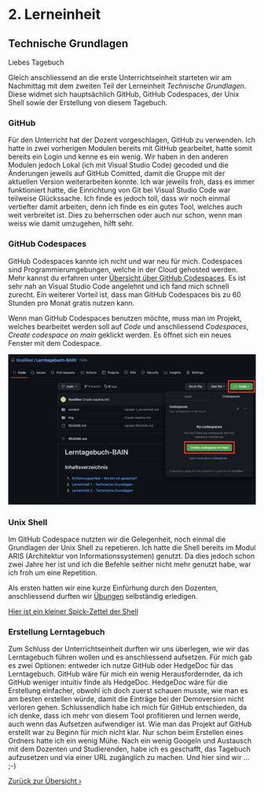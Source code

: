 # 2. Lerneinheit

## Technische Grundlagen

Liebes Tagebuch

Gleich anschliessend an die erste Unterrichtseinheit starteten wir am Nachmittag mit dem zweiten Teil der Lerneinheit _Technische Grundlagen_. Diese widmet sich hauptsächlich GitHub, GitHub Codespaces, der Unix Shell sowie der Erstellung von diesem Tagebuch.

### GitHub
Für den Unterricht hat der Dozent vorgeschlagen, GitHub zu verwenden. Ich hatte in zwei vorherigen Modulen bereits mit GitHub gearbeitet, hatte somit bereits ein Login und kenne es ein wenig. Wir haben in den anderen Modulen jedoch Lokal (ich mit Visual Studio Code) gecoded und die Änderungen jeweils auf GitHub Comitted, damit die Gruppe mit der aktuellen Version weiterarbeiten konnte. Ich war jeweils froh, dass es immer funktioniert hatte, die Einrichtung von Git bei Visual Studio Code war teilweise Glückssache. Ich finde es jedoch toll, dass wir noch einmal vertiefter damit arbeiten, denn ich finde es ein gutes Tool, welches auch weit verbreitet ist. Dies zu beherrschen oder auch nur schon, wenn man weiss wie damit umzugehen, hilft sehr. 

### GitHub Codespaces
GitHub Codespaces kannte ich nicht und war neu für mich. Codespaces sind Programmierumgebungen, welche in der Cloud gehosted werden. Mehr kannst du erfahren unter [Übersicht über GitHub Codespaces](https://docs.github.com/de/codespaces/overview). Es ist sehr nah an Visual Studio Code angelehnt und ich fand mich schnell zurecht. Ein weiterer Vorteil ist, dass man GitHub Codespaces bis zu 60 Stunden pro Monat gratis nutzen kann.

Wenn man GitHub Codespaces benutzen möchte, muss man im Projekt, welches bearbeitet werden soll auf _Code_ und anschliessend _Codespaces_, _Create codespace on main_ geklickt werden. Es öffnet sich ein neues Fenster mit dem Codespace.

![Wie öffnet man GitHub Codespace](../img/02_GitHub-Codespace.jpg)

### Unix Shell
Im GitHub Codespace nutzten wir die Gelegenheit, noch einmal die Grundlagen der Unix Shell zu repetieren. Ich hatte die Shell bereits im Modul ARIS (Architektur von Informationssystemen) genutzt. Da dies jedoch schon zwei Jahre her ist und ich die Befehle seither nicht mehr genutzt habe, war ich froh um eine Repetition. 

Als ersten hatten wir eine kurze Einfürhung durch den Dozenten, anschliessend durften wir [Übungen](https://librarycarpentry.org/lc-shell/) selbständig erledigen.

[Hier ist ein kleiner Spick-Zettel der Shell](https://librarycarpentry.org/lc-shell/reference.html)

### Erstellung Lerntagebuch
Zum Schluss der Unterrichtseinheit durften wir uns überlegen, wie wir das Lerntagebuch führen wollen und es anschliessend aufsetzen. Für mich gab es zwei Optionen: entweder ich nutze GitHub oder HedgeDoc für das Lerntagebuch. GitHub wäre für mich ein wenig Herausfordernder, da ich GitHub weniger intuitiv finde als HedgeDoc. HedgeDoc wäre für die Erstellung einfacher, obwohl ich doch zuerst schauen musste, wie man es am besten erstellen würde, damit die Einträge bei der Demoversion nicht verloren gehen. Schlussendlich habe ich mich für GitHub entschieden, da ich denke, dass ich mehr von diesem Tool profitieren und lernen werde, auch wenn das Aufsetzen aufwendiger ist. Wie man das Projekt auf GitHub erstellt war zu Beginn für mich nicht klar. Nur schon beim Erstellen eines Ordners hatte ich ein wenig Mühe. Nach ein wenig Googeln und Austausch mit dem Dozenten und Studierenden, habe ich es geschafft, das Tagebuch aufzusetzen und via einer URL zugänglich zu machen. Und hier sind wir ... ;-)

[Zurück zur Übersicht ›](../README.md)
